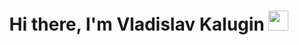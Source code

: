 <h1 align="center">Hi there, I'm Vladislav Kalugin</a> 
<img src="https://github.com/blackcater/blackcater/raw/main/images/Hi.gif" height="32"/></h1>
<!--
**Kellagan/Kellagan** is a ✨ _special_ ✨ repository because its `README.md` (this file) appears on your GitHub profile.

Here are some ideas to get you started:

- 🔭 I’m currently working on My Automation Project on Python
- 🌱 I’m currently learning ...Python all my rest time
- 👯 I’m looking to collaborate on ...
- 🤔 I’m looking for help with ...
- 💬 Ask me about ...
- 📫 How to reach me: ...
- 😄 Pronouns: ...
- ⚡ Fun fact: ...
-->
